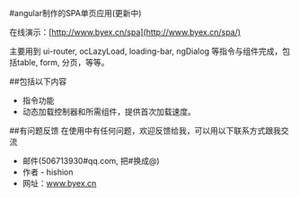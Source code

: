 
#angular制作的SPA单页应用(更新中)

在线演示：[http://www.byex.cn/spa](http://www.byex.cn/spa/)

主要用到 ui-router, ocLazyLoad, loading-bar, ngDialog 等指令与组件完成，包括table, form, 分页，等等。


##包括以下内容

* 指令功能
* 动态加载控制器和所需组件，提供首次加载速度。


##有问题反馈
在使用中有任何问题，欢迎反馈给我，可以用以下联系方式跟我交流

* 邮件(506713930#qq.com, 把#换成@)
* 作者 - hishion
* 网址：www.byex.cn
